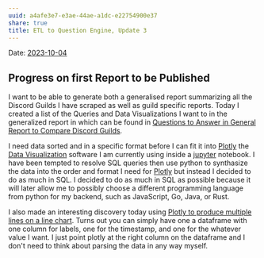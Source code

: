 ```yaml
---
uuid: a4afe3e7-e3ae-44ae-a1dc-e22754900e37
share: true
title: ETL to Question Engine, Update 3
---
```

Date: [2023-10-04](/undefined)

## Progress on first Report to be Published

I want to be able to generate both a generalised report summarizing all the Discord Guilds I have scraped as well as guild specific reports. Today I created a list of the Queries and Data Visualizations I want to in the generalized report in which can be found in [Questions to Answer in General Report to Compare Discord Guilds](/0c4bbdac-febf-4e8e-861f-c36ef88a71c9).

I need data sorted and in a specific format before I can fit it into [Plotly](/undefined) the [Data Visualization](/ef29cab3-4aef-413f-b603-29cfeedd290d) software I am currently using inside a [jupyter](/14b19809-58b0-44c8-a719-c50badebb08c) notebook. I have been tempted to resolve SQL queries then use python to synthasize the data into the order and format I need for [Plotly](/undefined) but instead I decided to do as much in SQL. I decided to do as much in SQL as possible because it will later allow me to possibly choose a different programming language from python for my backend, such as JavaScript, Go, Java, or Rust.

I also made an interesting discovery today using [Plotly to produce multiple lines on a line chart](https://plotly.com/python/line-charts/). Turns out you can simply have one a dataframe with one column for labels, one for the timestamp, and one for the whatever value I want. I just point plotly at the right column on the dataframe and I don't need to think about parsing the data in any way myself.